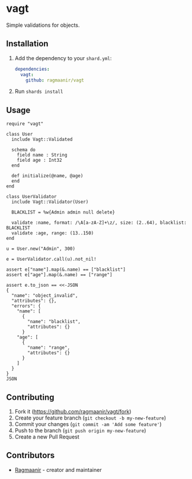 # vagt

Simple validations for objects.

## Installation

1. Add the dependency to your `shard.yml`:

   ```yaml
   dependencies:
     vagt:
       github: ragmaanir/vagt
   ```

2. Run `shards install`

## Usage

```crystal
require "vagt"

class User
  include Vagt::Validated

  schema do
    field name : String
    field age : Int32
  end

  def initialize(@name, @age)
  end
end

class UserValidator
  include Vagt::Validator(User)

  BLACKLIST = %w{Admin admin null delete}

  validate :name, format: /\A[a-zA-Z]+\z/, size: (2..64), blacklist: BLACKLIST
  validate :age, range: (13..150)
end

u = User.new("Admin", 300)

e = UserValidator.call(u).not_nil!

assert e["name"].map(&.name) == ["blacklist"]
assert e["age"].map(&.name) == ["range"]

assert e.to_json == <<-JSON
{
  "name": "object_invalid",
  "attributes": {},
  "errors": {
    "name": [
      {
        "name": "blacklist",
        "attributes": {}
      }
    "age": [
      {
        "name": "range",
        "attributes": {}
      }
    ]
  }
}
JSON
```


## Contributing

1. Fork it (<https://github.com/ragmaanir/vagt/fork>)
2. Create your feature branch (`git checkout -b my-new-feature`)
3. Commit your changes (`git commit -am 'Add some feature'`)
4. Push to the branch (`git push origin my-new-feature`)
5. Create a new Pull Request

## Contributors

- [Ragmaanir](https://github.com/ragmaanir) - creator and maintainer
